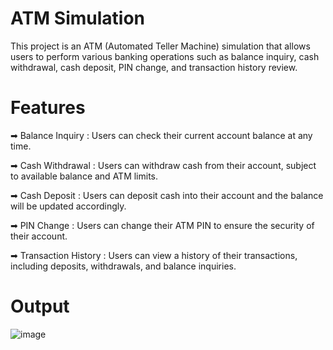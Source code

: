 # ATM Simulation
This project is an ATM (Automated Teller Machine) simulation that allows users to perform various banking operations such as balance inquiry, cash withdrawal, cash deposit, PIN change, and transaction history review.

# Features
➡ Balance Inquiry
 : Users can check their current account balance at any time.

➡ Cash Withdrawal
 : Users can withdraw cash from their account, subject to available balance and ATM limits.

➡ Cash Deposit
 : Users can deposit cash into their account and the balance will be updated accordingly.

➡ PIN Change
 : Users can change their ATM PIN to ensure the security of their account.

➡ Transaction History
 : Users can view a history of their transactions, including deposits, withdrawals, and balance inquiries.

# Output

![image](https://github.com/user-attachments/assets/cb7e9a8d-ecac-44fb-a560-63c3068776d6)

